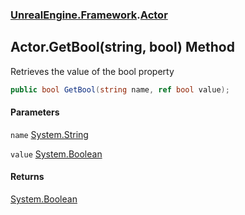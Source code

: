 ### [UnrealEngine.Framework](UnrealEngine_Framework.md 'UnrealEngine.Framework').[Actor](Actor.md 'UnrealEngine.Framework.Actor')
## Actor.GetBool(string, bool) Method
Retrieves the value of the bool property  
```csharp
public bool GetBool(string name, ref bool value);
```
#### Parameters
<a name='UnrealEngine_Framework_Actor_GetBool(string_bool)_name'></a>
`name` [System.String](https://docs.microsoft.com/en-us/dotnet/api/System.String 'System.String')  
  
<a name='UnrealEngine_Framework_Actor_GetBool(string_bool)_value'></a>
`value` [System.Boolean](https://docs.microsoft.com/en-us/dotnet/api/System.Boolean 'System.Boolean')  
  
#### Returns
[System.Boolean](https://docs.microsoft.com/en-us/dotnet/api/System.Boolean 'System.Boolean')  
